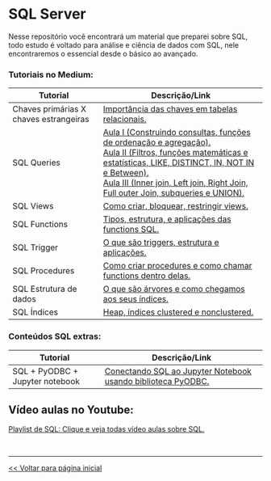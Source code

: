 # SQL Server
Nesse repositório você encontrará um material que preparei sobre SQL, todo estudo é voltado para análise e ciência de dados com SQL, nele
encontraremos o essencial desde o básico ao avançado.

### Tutoriais no Medium:

 | Tutorial                               | Descrição/Link |
 |                    ---                 |  ---  |
 | Chaves primárias X chaves estrangeiras | [Importância das chaves em tabelas relacionais.](https://medium.com/@dev.daniel.amorim/sql-chave-prim%C3%A1ria-x-chave-estrangeira-e925a8799f8f)|
 | SQL Queries | [Aula I (Construindo consultas, funções de ordenação e agregação).](https://medium.com/@dev.daniel.amorim/sql-do-princ%C3%ADpio-ao-fim-parte-i-ee9ea4b11652) <br> [Aula II (Filtros, funções matemáticas e estatísticas, LIKE, DISTINCT, IN, NOT IN e Between).](https://medium.com/@dev.daniel.amorim/sql-do-principio-ao-fim-parte-ii-5287b169eb0c) <BR> [Aula III (Inner join, Left join, Right Join, Full outer Join, subqueries e UNION).](https://medium.com/@dev.daniel.amorim/sql-do-princ%C3%ADpio-ao-fim-parte-iii-173b491e377d) |
 | SQL Views | [Como criar, bloquear, restringir views.](https://medium.com/@dev.daniel.amorim/sql-views-ac1d5fc62c90) |
 | SQL Functions | [Tipos, estrutura, e aplicações das functions SQL.](https://medium.com/@dev.daniel.amorim/sql-functions-c8841b80e640) |
 | SQL Trigger | [O que são triggers, estrutura e aplicações.](https://medium.com/@dev.daniel.amorim/sql-trigger-f4983bdd5ad6) |
 | SQL Procedures | [Como criar procedures e como chamar functions dentro delas.](https://medium.com/@dev.daniel.amorim/sql-procedures-1b398b36894c) |
 | SQL Estrutura de dados | [O que são árvores e como chegamos aos seus índices.](https://medium.com/@dev.daniel.amorim/sql-%C3%ADndices-dd0b700d13a3) |
 | SQL Índices | [Heap, índices clustered e nonclustered.](https://medium.com/@dev.daniel.amorim/sql-%C3%ADndices-d82220f01176) |

### Conteúdos SQL extras:
  
 | Tutorial                         | Descrição/Link |
 |          ---                     | ---   |
 | SQL + PyODBC + Jupyter notebook        | [Conectando SQL ao Jupyter Notebook usando biblioteca PyODBC.](https://github.com/dev-daniel-amorim/PyODBC-Integracao_python_SQL-Server/blob/main/README.md) |

## Vídeo aulas no Youtube:

[Playlist de SQL: Clique e veja todas vídeo aulas sobre SQL.](https://www.youtube.com/playlist?list=PLxm8nHbKxiP0RogAxvWM5qxpHGGRqQJdZ)

<br>
<hr>

[<< Voltar para página inicial](https://github.com/dev-daniel-amorim)

